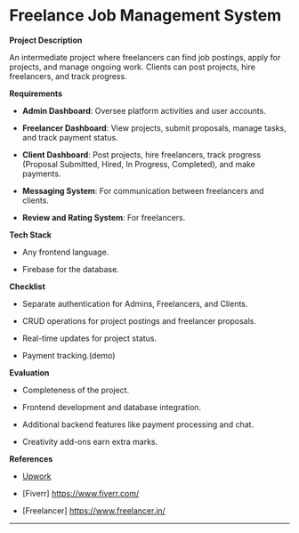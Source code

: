 # Freelance Job Management System

**Project Description**

An intermediate project where freelancers can find job postings, apply for projects, and manage ongoing work. Clients can post projects, hire freelancers, and track progress.

**Requirements**

- **Admin Dashboard**: Oversee platform activities and user accounts.

- **Freelancer Dashboard**: View projects, submit proposals, manage tasks, and track payment status.

- **Client Dashboard**: Post projects, hire freelancers, track progress (Proposal Submitted, Hired, In Progress, Completed), and make payments.

- **Messaging System**: For communication between freelancers and clients.

- **Review and Rating System**: For freelancers.

**Tech Stack**

- Any frontend language.

- Firebase for the database.

**Checklist**

- Separate authentication for Admins, Freelancers, and Clients.

- CRUD operations for project postings and freelancer proposals.

- Real-time updates for project status.

- Payment tracking.(demo)

**Evaluation**

- Completeness of the project.

- Frontend development and database integration.

- Additional backend features like payment processing and chat.

- Creativity add-ons earn extra marks.

**References**

- [Upwork](https://www.upwork.com/freelance-jobs/)

- [Fiverr] https://www.fiverr.com/

- [Freelancer] https://www.freelancer.in/

---
